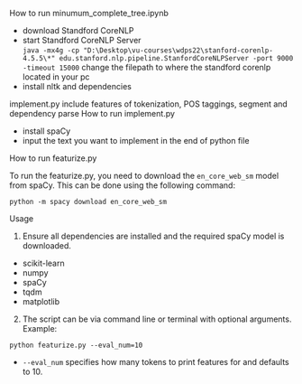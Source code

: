 How to run minumum_complete_tree.ipynb
- download Standford CoreNLP
- start Standford CoreNLP Server  
    `java -mx4g -cp "D:\Desktop\vu-courses\wdps22\stanford-corenlp-4.5.5\*" edu.stanford.nlp.pipeline.StanfordCoreNLPServer -port 9000 -timeout 15000`
    change the filepath to where the standford corenlp located in your pc
- install nltk and dependencies


implement.py include features of tokenization, POS taggings, segment and dependency parse
How to run implement.py
- install spaCy
- input the text you want to implement in the end of python file


How to run featurize.py

To run the featurize.py, you need to download the `en_core_web_sm` model from spaCy. This can be done using the following command:

```
python -m spacy download en_core_web_sm
```

Usage

1. Ensure all dependencies are installed and the required spaCy model is downloaded.

- scikit-learn
- numpy
- spaCy
- tqdm
- matplotlib

2. The script can be via command line or terminal with optional arguments. Example:

```
python featurize.py --eval_num=10
```

- `--eval_num` specifies how many tokens to print features for and defaults to 10.
